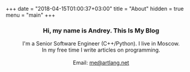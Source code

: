 +++
date = "2018-04-15T01:00:37+03:00"
title = "About"
hidden = true
menu = "main"
+++


<h3 style="text-align: center;">Hi, my name is Andrey. This Is My Blog</h3>

<p style="text-align: center;">
I'm a Senior Software Engineer (C++/Python). I live in Moscow.<br>
In my free time I write articles on programming.
<br>
<br>
Email: <a href="mailto:me@artlang.net">me@artlang.net</a>
</p>
